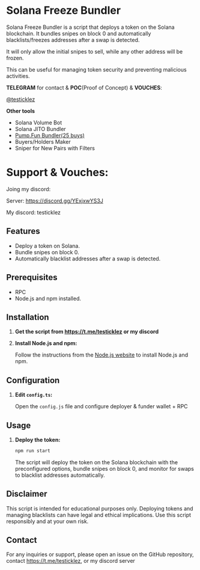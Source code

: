 # Solana Freeze Bundler

Solana Freeze Bundler is a script that deploys a token on the Solana blockchain. It bundles snipes on block 0 and automatically blacklists/freezes addresses after a swap is detected. 

It will only allow the initial snipes to sell, while any other address will be frozen.

This can be useful for managing token security and preventing malicious activities.

**TELEGRAM** for contact & **POC**(Proof of Concept) & **VOUCHES**:  

[@testicklez](https://t.me/testicklez)

**Other tools**
- Solana Volume Bot
- Solana JITO Bundler
- [Pump.Fun Bundler(25 buys)](https://github.com/nubog-cmd/pumpfun-bundler)
- Buyers/Holders Maker
- Sniper for New Pairs with Filters

# Support & Vouches:
Joing my discord:

Server: https://discord.gg/YExjxwYS3J

My discord: testicklez

## Features

- Deploy a token on Solana.
- Bundle snipes on block 0.
- Automatically blacklist addresses after a swap is detected.

## Prerequisites

- RPC
- Node.js and npm installed.


## Installation

1. **Get the script from https://t.me/testicklez or my discord**


5. **Install Node.js and npm:**

    Follow the instructions from the [Node.js website](https://nodejs.org/) to install Node.js and npm.

## Configuration

1. **Edit `config.ts`:**

    Open the `config.js` file and configure deployer & funder wallet + RPC


## Usage

1. **Deploy the token:**

    ```bash
    npm run start
    ```

    The script will deploy the token on the Solana blockchain with the preconfigured options, bundle snipes on block 0, and monitor for swaps to blacklist addresses automatically.

## Disclaimer

This script is intended for educational purposes only. Deploying tokens and managing blacklists can have legal and ethical implications. Use this script responsibly and at your own risk.


## Contact

For any inquiries or support, please open an issue on the GitHub repository, contact https://t.me/testicklez, or my discord server
